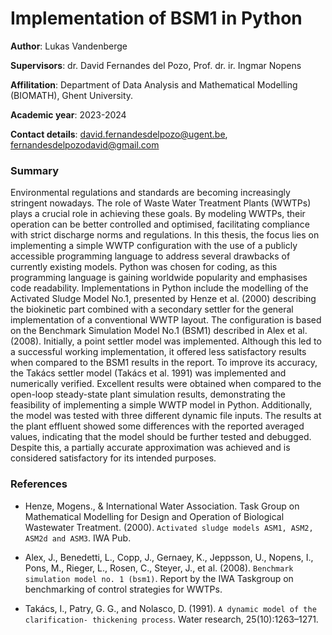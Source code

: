 # Implementation of BSM1 in Python

**Author**: Lukas Vandenberge

**Supervisors**: dr. David Fernandes del Pozo, Prof. dr. ir. Ingmar Nopens

**Affilitation**: Department of Data Analysis and Mathematical Modelling (BIOMATH), Ghent University.

**Academic year**: 2023-2024

**Contact details**: david.fernandesdelpozo@ugent.be, fernandesdelpozodavid@gmail.com

### Summary

Environmental regulations and standards are becoming increasingly stringent nowadays. The role of Waste Water Treatment Plants (WWTPs) plays a crucial role in achieving these goals.
 By modeling WWTPs, their operation can be better controlled and optimised, facilitating compliance with strict discharge norms and regulations. 
 In this thesis, the focus lies on implementing a simple WWTP configuration with the use of a publicly accessible programming language to address several drawbacks of currently existing models. 
 Python was chosen for coding, as this programming language is gaining worldwide popularity and emphasises code readability. 
 Implementations in Python include the modelling of the Activated Sludge Model No.1, presented by Henze et al. (2000) describing the biokinetic part combined with a secondary settler for the general implementation of a conventional WWTP layout. 
 The configuration is based on the Benchmark Simulation Model No.1 (BSM1) described in Alex et al. (2008). Initially, a point settler model was implemented. 
 Although this led to a successful working implementation, it offered less satisfactory results when compared to the BSM1 results in the report. 
 To improve its accuracy, the Takács settler model (Takács et al. 1991) was implemented and numerically verified. 
 Excellent results were obtained when compared to the open-loop steady-state plant simulation results, demonstrating the feasibility of implementing a simple WWTP model in Python. 
 Additionally, the model was tested with three different dynamic file inputs. The results at the plant effluent showed some differences with the reported averaged values, indicating that the model should be further tested and debugged.  
 Despite this, a partially accurate approximation was achieved and is considered satisfactory for its intended purposes. 

### References

- Henze, Mogens., & International Water Association. Task Group on Mathematical Modelling for Design and Operation of Biological Wastewater Treatment. (2000). 
``Activated sludge models ASM1, ASM2, ASM2d and ASM3``. IWA Pub.

- Alex, J., Benedetti, L., Copp, J., Gernaey, K., Jeppsson, U., Nopens, I., Pons, M., Rieger, L.,
Rosen, C., Steyer, J., et al. (2008). ``Benchmark simulation model no. 1 (bsm1)``. Report by the
IWA Taskgroup on benchmarking of control strategies for WWTPs.

- Takács, I., Patry, G. G., and Nolasco, D. (1991). ``A dynamic model of the clarification-
thickening process``. Water research, 25(10):1263–1271.
